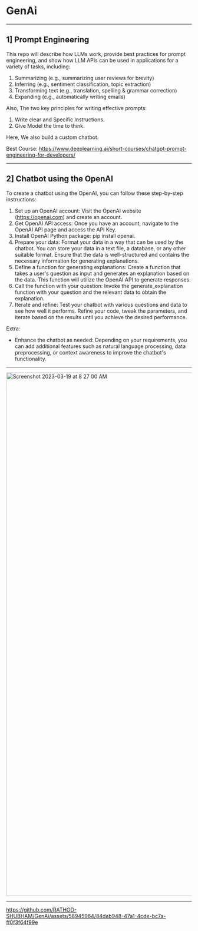# GenAi
---
## 1] Prompt Engineering

This repo will describe how LLMs work, provide best practices for prompt engineering, and show how LLM APIs can be used in applications for a variety of tasks, including:

  1. Summarizing (e.g., summarizing user reviews for brevity)
  2. Inferring (e.g., sentiment classification, topic extraction)
  3. Transforming text (e.g., translation, spelling & grammar correction)
  4. Expanding (e.g., automatically writing emails)

Also, The two key principles for writing effective prompts:
  1. Write clear and Specific Instructions.
  2. Give Model the time to think.

Here, We also build a custom chatbot. 

Best Course: https://www.deeplearning.ai/short-courses/chatgpt-prompt-engineering-for-developers/

---
## 2] Chatbot using the OpenAI

To create a chatbot using the OpenAI, you can follow these step-by-step instructions:

  1. Set up an OpenAI account: Visit the OpenAI website (https://openai.com) and create an account.
  2. Get OpenAI API access: Once you have an account, navigate to the OpenAI API page and access the API Key.
  3. Install OpenAI Python package: pip install openai.
  4. Prepare your data: Format your data in a way that can be used by the chatbot. You can store your data in a text file, a database, or any other suitable format. Ensure that the data is well-structured and contains the necessary information for generating explanations.
  5. Define a function for generating explanations: Create a function that takes a user's question as input and generates an explanation based on the data. This function will utilize the OpenAI API to generate responses.
  6. Call the function with your question: Invoke the generate_explanation function with your question and the relevant data to obtain the explanation.
  7. Iterate and refine: Test your chatbot with various questions and data to see how well it performs. Refine your code, tweak the parameters, and iterate based on the results until you achieve the desired performance.
  
 Extra: 
 *  Enhance the chatbot as needed: Depending on your requirements, you can add additional features such as natural language processing, data preprocessing, or context awareness to improve the chatbot's functionality.

---

<img width="1422" alt="Screenshot 2023-03-19 at 8 27 00 AM" src="https://user-images.githubusercontent.com/58945964/226178213-01a388cc-c729-45c3-a5fa-40c6c6b2c65b.png">

---

https://github.com/RATHOD-SHUBHAM/GenAi/assets/58945964/84dab948-47a1-4cde-bc7a-ff0f3f64f99e


